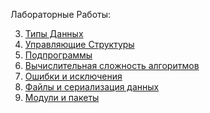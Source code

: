 Лабораторные Работы:

 3. [Типы Данных](3_lab.ipynb)
 4. [Управляющие Структуры](/lab-4-21.ipynb)
 5. [Подпрограммы](lab5-final.ipynb)
 6. [Вычислительная сложность алгоритмов](lab6.ipynb)
 7. [Ошибки и исключения](lab7.ipynb)
 8. [Файлы и сериализация данных]()
 9. [Модули и пакеты]()
